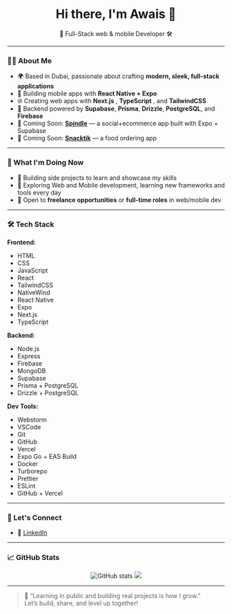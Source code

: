 <h1 align="center">Hi there, I'm Awais 👋</h1>

<p align="center">
  🚀 Full-Stack web & mobile Developer 🛠️
</p>

---

### 👨‍💻 About Me

- 🌍 Based in Dubai, passionate about crafting **modern, sleek, full-stack applications**
- 📱 Building mobile apps with **React Native + Expo**
- 🌐 Creating web apps with **Next.js** , **TypeScript** , and **TailwindCSS**
- 🧠 Backend powered by **Supabase**, **Prisma**, **Drizzle**, **PostgreSQL**, and **Firebase**
- 📸 Coming Soon: [**Spindle**](#) — a social+ecommerce app built with Expo + Supabase
- 📸 Coming Soon: [**Snacktik**](#) — a food ordering app

---

### 🎯 What I'm Doing Now

- 🔨 Building side projects to learn and showcase my skills
- 🧠 Exploring Web and Mobile development, learning new frameworks and tools every day
- 💼 Open to **freelance opportunities** or **full-time roles** in web/mobile dev

---

### 🛠 Tech Stack

**Frontend:**
- HTML
- CSS
- JavaScript
- React
- TailwindCSS
- NativeWind
- React Native
- Expo
- Next.js
- TypeScript

**Backend:**
- Node.js
- Express
- Firebase
- MongoDB
- Supabase
- Prisma + PostgreSQL
- Drizzle + PostgreSQL

**Dev Tools:**
- Webstorm
- VSCode
- Git
- GitHub
- Vercel
- Expo Go + EAS Build
- Docker
- Turborepo
- Prettier
- ESLint
- GitHub + Vercel

---

### 📢 Let's Connect

- 💼 [LinkedIn](https://www.linkedin.com/in/iawaiscode/)

---

### 📈 GitHub Stats

<p align="center">
  <img src="https://github-readme-stats.vercel.app/api?username=iawaiscode&show_icons=true&theme=radical" alt="GitHub stats" />
  <img src="https://github-readme-streak-stats.herokuapp.com?user=iawaiscode&theme=radical&hide_border=false" />
</p>

---

> 🚀 “Learning in public and building real projects is how I grow.”  
> Let’s build, share, and level up together!
